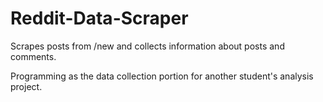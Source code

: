 Reddit-Data-Scraper
===================

Scrapes posts from /new and collects information about posts and comments.

Programming as the data collection portion for another student's analysis project.
